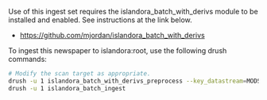 Use of this ingest set requires the islandora_batch_with_derivs module to be installed and enabled. See instructions at the link below.

- https://github.com/mjordan/islandora_batch_with_derivs

To ingest this newspaper to islandora:root, use the following drush commands:

```bash
# Modify the scan target as appropriate.
drush -u 1 islandora_batch_with_derivs_preprocess --key_datastream=MODS --scan_target=/var/www/html/sites/default/files/bd-samples/Batches-by-CModel/Newspaper/files --use_pids=true --namespace=samples --parent=samples:collection --content_models=islandora:newspaperCModel
drush -u 1 islandora_batch_ingest

```